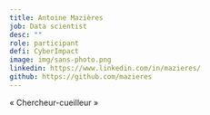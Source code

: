 ```yaml
---
title: Antoine Mazières
job: Data scientist
desc: ""
role: participant
defi: CyberImpact
image: img/sans-photo.png
linkedin: https://www.linkedin.com/in/mazieres/
github: https://github.com/mazieres
---
```

« Chercheur-cueilleur »